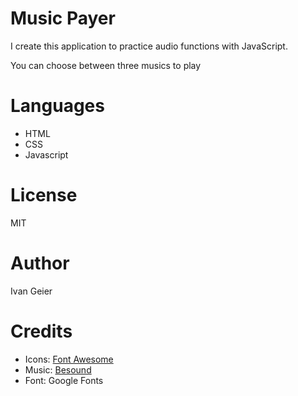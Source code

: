 # Music Payer

I create this application to practice audio functions with JavaScript.

You can choose between three musics to play

# Languages

* HTML
* CSS
* Javascript

# License

MIT

# Author

Ivan Geier

# Credits

* Icons: [Font Awesome](https://fontawesome.com/)
* Music:  [Besound](https://www.bensound.com)
* Font: Google Fonts